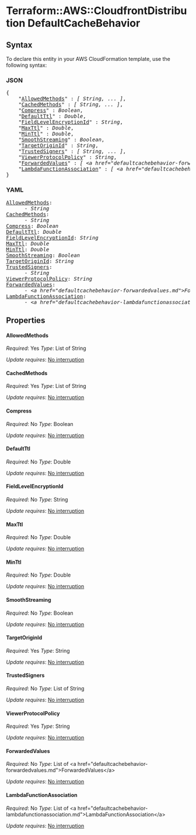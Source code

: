 # Terraform::AWS::CloudfrontDistribution DefaultCacheBehavior

## Syntax

To declare this entity in your AWS CloudFormation template, use the following syntax:

### JSON

<pre>
{
    "<a href="#allowedmethods" title="AllowedMethods">AllowedMethods</a>" : <i>[ String, ... ]</i>,
    "<a href="#cachedmethods" title="CachedMethods">CachedMethods</a>" : <i>[ String, ... ]</i>,
    "<a href="#compress" title="Compress">Compress</a>" : <i>Boolean</i>,
    "<a href="#defaultttl" title="DefaultTtl">DefaultTtl</a>" : <i>Double</i>,
    "<a href="#fieldlevelencryptionid" title="FieldLevelEncryptionId">FieldLevelEncryptionId</a>" : <i>String</i>,
    "<a href="#maxttl" title="MaxTtl">MaxTtl</a>" : <i>Double</i>,
    "<a href="#minttl" title="MinTtl">MinTtl</a>" : <i>Double</i>,
    "<a href="#smoothstreaming" title="SmoothStreaming">SmoothStreaming</a>" : <i>Boolean</i>,
    "<a href="#targetoriginid" title="TargetOriginId">TargetOriginId</a>" : <i>String</i>,
    "<a href="#trustedsigners" title="TrustedSigners">TrustedSigners</a>" : <i>[ String, ... ]</i>,
    "<a href="#viewerprotocolpolicy" title="ViewerProtocolPolicy">ViewerProtocolPolicy</a>" : <i>String</i>,
    "<a href="#forwardedvalues" title="ForwardedValues">ForwardedValues</a>" : <i>[ &lt;a href=&#34;defaultcachebehavior-forwardedvalues.md&#34;&gt;ForwardedValues&lt;/a&gt;, ... ]</i>,
    "<a href="#lambdafunctionassociation" title="LambdaFunctionAssociation">LambdaFunctionAssociation</a>" : <i>[ &lt;a href=&#34;defaultcachebehavior-lambdafunctionassociation.md&#34;&gt;LambdaFunctionAssociation&lt;/a&gt;, ... ]</i>
}
</pre>

### YAML

<pre>
<a href="#allowedmethods" title="AllowedMethods">AllowedMethods</a>: <i>
      - String</i>
<a href="#cachedmethods" title="CachedMethods">CachedMethods</a>: <i>
      - String</i>
<a href="#compress" title="Compress">Compress</a>: <i>Boolean</i>
<a href="#defaultttl" title="DefaultTtl">DefaultTtl</a>: <i>Double</i>
<a href="#fieldlevelencryptionid" title="FieldLevelEncryptionId">FieldLevelEncryptionId</a>: <i>String</i>
<a href="#maxttl" title="MaxTtl">MaxTtl</a>: <i>Double</i>
<a href="#minttl" title="MinTtl">MinTtl</a>: <i>Double</i>
<a href="#smoothstreaming" title="SmoothStreaming">SmoothStreaming</a>: <i>Boolean</i>
<a href="#targetoriginid" title="TargetOriginId">TargetOriginId</a>: <i>String</i>
<a href="#trustedsigners" title="TrustedSigners">TrustedSigners</a>: <i>
      - String</i>
<a href="#viewerprotocolpolicy" title="ViewerProtocolPolicy">ViewerProtocolPolicy</a>: <i>String</i>
<a href="#forwardedvalues" title="ForwardedValues">ForwardedValues</a>: <i>
      - &lt;a href=&#34;defaultcachebehavior-forwardedvalues.md&#34;&gt;ForwardedValues&lt;/a&gt;</i>
<a href="#lambdafunctionassociation" title="LambdaFunctionAssociation">LambdaFunctionAssociation</a>: <i>
      - &lt;a href=&#34;defaultcachebehavior-lambdafunctionassociation.md&#34;&gt;LambdaFunctionAssociation&lt;/a&gt;</i>
</pre>

## Properties

#### AllowedMethods

_Required_: Yes
_Type_: List of String

_Update requires_: [No interruption](https://docs.aws.amazon.com/AWSCloudFormation/latest/UserGuide/using-cfn-updating-stacks-update-behaviors.html#update-no-interrupt)

#### CachedMethods

_Required_: Yes
_Type_: List of String

_Update requires_: [No interruption](https://docs.aws.amazon.com/AWSCloudFormation/latest/UserGuide/using-cfn-updating-stacks-update-behaviors.html#update-no-interrupt)

#### Compress

_Required_: No
_Type_: Boolean

_Update requires_: [No interruption](https://docs.aws.amazon.com/AWSCloudFormation/latest/UserGuide/using-cfn-updating-stacks-update-behaviors.html#update-no-interrupt)

#### DefaultTtl

_Required_: No
_Type_: Double

_Update requires_: [No interruption](https://docs.aws.amazon.com/AWSCloudFormation/latest/UserGuide/using-cfn-updating-stacks-update-behaviors.html#update-no-interrupt)

#### FieldLevelEncryptionId

_Required_: No
_Type_: String

_Update requires_: [No interruption](https://docs.aws.amazon.com/AWSCloudFormation/latest/UserGuide/using-cfn-updating-stacks-update-behaviors.html#update-no-interrupt)

#### MaxTtl

_Required_: No
_Type_: Double

_Update requires_: [No interruption](https://docs.aws.amazon.com/AWSCloudFormation/latest/UserGuide/using-cfn-updating-stacks-update-behaviors.html#update-no-interrupt)

#### MinTtl

_Required_: No
_Type_: Double

_Update requires_: [No interruption](https://docs.aws.amazon.com/AWSCloudFormation/latest/UserGuide/using-cfn-updating-stacks-update-behaviors.html#update-no-interrupt)

#### SmoothStreaming

_Required_: No
_Type_: Boolean

_Update requires_: [No interruption](https://docs.aws.amazon.com/AWSCloudFormation/latest/UserGuide/using-cfn-updating-stacks-update-behaviors.html#update-no-interrupt)

#### TargetOriginId

_Required_: Yes
_Type_: String

_Update requires_: [No interruption](https://docs.aws.amazon.com/AWSCloudFormation/latest/UserGuide/using-cfn-updating-stacks-update-behaviors.html#update-no-interrupt)

#### TrustedSigners

_Required_: No
_Type_: List of String

_Update requires_: [No interruption](https://docs.aws.amazon.com/AWSCloudFormation/latest/UserGuide/using-cfn-updating-stacks-update-behaviors.html#update-no-interrupt)

#### ViewerProtocolPolicy

_Required_: Yes
_Type_: String

_Update requires_: [No interruption](https://docs.aws.amazon.com/AWSCloudFormation/latest/UserGuide/using-cfn-updating-stacks-update-behaviors.html#update-no-interrupt)

#### ForwardedValues

_Required_: No
_Type_: List of &lt;a href=&#34;defaultcachebehavior-forwardedvalues.md&#34;&gt;ForwardedValues&lt;/a&gt;

_Update requires_: [No interruption](https://docs.aws.amazon.com/AWSCloudFormation/latest/UserGuide/using-cfn-updating-stacks-update-behaviors.html#update-no-interrupt)

#### LambdaFunctionAssociation

_Required_: No
_Type_: List of &lt;a href=&#34;defaultcachebehavior-lambdafunctionassociation.md&#34;&gt;LambdaFunctionAssociation&lt;/a&gt;

_Update requires_: [No interruption](https://docs.aws.amazon.com/AWSCloudFormation/latest/UserGuide/using-cfn-updating-stacks-update-behaviors.html#update-no-interrupt)

